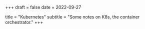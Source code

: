 +++
draft = false
date  = 2022-09-27

title    = "Kubernetes"
subtitle = "Some notes on K8s, the container orchestrator."
+++
